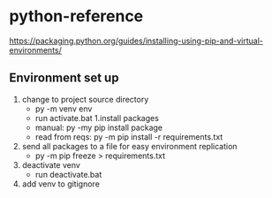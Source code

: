 # python-reference

https://packaging.python.org/guides/installing-using-pip-and-virtual-environments/

## Environment set up
1. change to project source directory
    - py -m venv env
    - run activate.bat
1.install packages
    - manual: py -my pip install package
    - read from reqs: py -m pip install -r requirements.txt
1. send all packages to a file for easy environment replication   
    - py -m pip freeze > requirements.txt
1. deactivate venv
    - run deactivate.bat
1. add venv to gitignore
